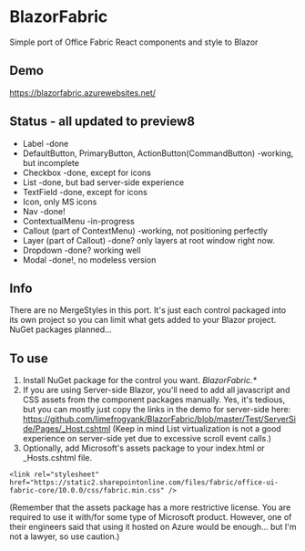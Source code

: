 # BlazorFabric
Simple port of Office Fabric React components and style to Blazor

## Demo
https://blazorfabric.azurewebsites.net/

## Status - all updated to preview8
- Label -done
- DefaultButton, PrimaryButton, ActionButton(CommandButton) -working, but incomplete
- Checkbox -done, except for icons
- List -done, but bad server-side experience
- TextField -done, except for icons
- Icon, only MS icons 
- Nav -done!
- ContextualMenu -in-progress
- Callout (part of ContextMenu) -working, not positioning perfectly
- Layer (part of Callout) -done?  only layers at root window right now.
- Dropdown -done? working well 
- Modal -done!, no modeless version


## Info
There are no MergeStyles in this port.  It's just each control packaged into its own project so you can limit what gets added to your Blazor project.  NuGet packages planned...

## To use
1. Install NuGet package for the control you want.  _BlazorFabric.*_
2. If you are using Server-side Blazor, you'll need to add all javascript and CSS assets from the component packages manually.  Yes, it's tedious, but you can mostly just copy the links in the demo for server-side here:  https://github.com/limefrogyank/BlazorFabric/blob/master/Test/ServerSide/Pages/_Host.cshtml
(Keep in mind List virtualization is not a good experience on server-side yet due to excessive scroll event calls.)
3. Optionally, add Microsoft's assets package to your index.html or \_Hosts.cshtml file.

`<link rel="stylesheet" href="https://static2.sharepointonline.com/files/fabric/office-ui-fabric-core/10.0.0/css/fabric.min.css" />`

(Remember that the assets package has a more restrictive license.  You are required to use it with/for some type of Microsoft product.  However, one of their engineers said that using it hosted on Azure would be enough... but I'm not a lawyer, so use caution.)
